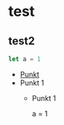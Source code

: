 # test
## test2
```javascript
let a = 1
``` 


- [Punkt](https://youtube.de) 
- Punkt 1
  - Punkt 1


    a = 1